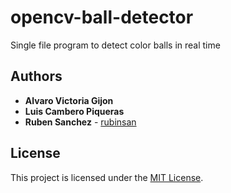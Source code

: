 # opencv-ball-detector
Single file program to detect color balls in real time

## Authors

* **Alvaro Victoria Gijon**
* **Luis Cambero Piqueras**
* **Ruben Sanchez** - [rubinsan](https://github.com/rubinsan)

## License

This project is licensed under the [MIT License](LICENSE).
